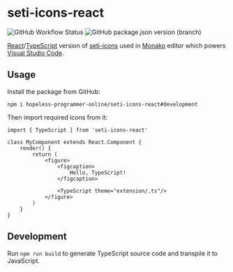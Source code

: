 # seti-icons-react

![GitHub Workflow Status](https://img.shields.io/github/workflow/status/hopeless-programmer-online/seti-icons-react/Node.js%20CI)
![GitHub package.json version (branch)](https://img.shields.io/github/package-json/v/hopeless-programmer-online/seti-icons-react/development)

[React](https://github.com/facebook/react)/[TypeScript](https://github.com/microsoft/TypeScript) version of [seti-icons](https://www.npmjs.com/package/seti-icons) used in [Monako](https://github.com/Microsoft/monaco-editor) editor which powers [Visual Studio Code](https://github.com/Microsoft/vscode).

## Usage

Install the package from GitHub:

```
npm i hopeless-programmer-online/seti-icons-react#development
```

Then import required icons from it:

```tsx
import { TypeScript } from 'seti-icons-react'

class MyComponent extends React.Component {
    render() {
        return (
            <figure>
                <figcaption>
                    Hello, TypeScript!
                </figcaption>

                <TypeScript theme="extension/.ts"/>
            </figure>
        )
    }
}
```

## Development

Run `npm run build` to generate TypeScript source code and transpile it to JavaScript.
